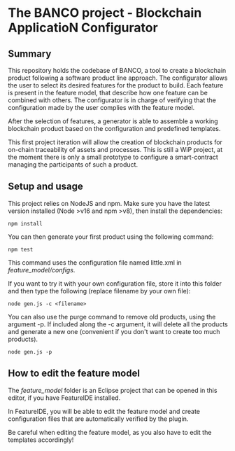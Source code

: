 # The BANCO project - Blockchain ApplicatioN Configurator

## Summary

This repository holds the codebase of BANCO, a tool to create a blockchain product following a software product line approach.
The configurator allows the user to select its desired features for the product to build.
Each feature is present in the feature model, that describe how one feature can be combined with others.
The configurator is in charge of verifying that the configuration made by the user complies with the feature model. 

After the selection of features, a generator is able to assemble a working blockchain product based on the configuration and predefined templates.

This first project iteration will allow the creation of blockchain products for on-chain traceability of assets and processes. 
This is still a WiP project, at the moment there is only a small prototype to configure a smart-contract managing the participants of such a product. 

## Setup and usage

This project relies on NodeJS and npm.
Make sure you have the latest version installed (Node >v16 and npm >v8), then install the dependencies:

```
npm install
```

You can then generate your first product using the following command:

```
npm test
```

This command uses the configuration file named little.xml in _feature_model/configs_. 

If you want to try it with your own configuration file, store it into this folder and then type the following (replace filename by your own file):

```
node gen.js -c <filename>
```

You can also use the purge command to remove old products, using the argument -p. 
If included along the -c argument, it will delete all the products and generate a new one (convenient if you don't want to create too much products).

```
node gen.js -p
```

## How to edit the feature model

The _feature_model_ folder is an Eclipse project that can be opened in this editor, if you have FeatureIDE installed. 

In FeatureIDE, you will be able to edit the feature model and create configuration files that are automatically verified by the plugin.

Be careful when editing the feature model, as you also have to edit the templates accordingly!